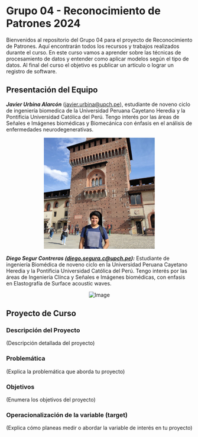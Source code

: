 # Grupo 04 - Reconocimiento de Patrones 2024

Bienvenidos al repositorio del Grupo 04 para el proyecto de Reconocimiento de Patrones. Aquí encontrarán todos los recursos y trabajos realizados durante el curso. En este curso vamos a aprender sobre las técnicas de procesamiento de datos y entender como aplicar modelos según el tipo de datos. Al final del curso el objetivo es publicar un artículo o lograr un registro de software.

## Presentación del Equipo
***Javier Urbina Alarcón*** (javier.urbina@upch.pe), estudiante de noveno ciclo de ingeniería biomedica de la Universidad Peruana Cayetano Heredia y la Pontificia Universidad Católica del Perú. Tengo interés por las áreas de Señales e Imágenes biomédicas y Biomecánica con énfasis en el análisis de enfermedades neurodegenerativas.

<p align="center">
    <img src="foto_Javier.jpeg" alt="Image" width="300" height="300">
</p>


***Diego Segur Contreras  (diego.segura.c@upch.pe):***
Estudiante de ingeniería Biomédica de noveno ciclo en la Universidad Peruana Cayetano Heredia y la Pontificia Universidad Católica del Perú. Tengo interés por las áreas de Ingeniería Clínca y Señales e Imágenes biomédicas, con enfasis en Elastografía de Surface acoustic waves.
<p align="center">
    <img src="foto_Diego.jpeg" alt="Image" width="300" height="300">
</p>

## Proyecto de Curso
### Descripción del Proyecto
(Descripción detallada del proyecto)

### Problemática
(Explica la problemática que aborda tu proyecto)

### Objetivos
(Enumera los objetivos del proyecto)

### Operacionalización de la variable (target)
(Explica cómo planeas medir o abordar la variable de interés en tu proyecto)
